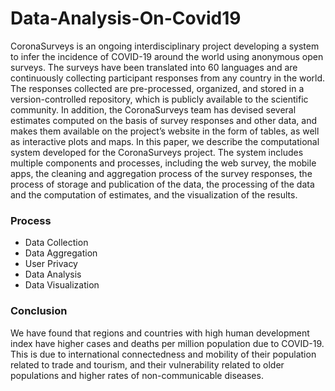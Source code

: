 # Data-Analysis-On-Covid19
CoronaSurveys is an ongoing interdisciplinary project developing a system to infer the incidence of COVID-19 around the world using anonymous open surveys. The surveys have been translated into 60 languages and are continuously collecting participant responses from any country in the world. The responses collected are pre-processed, organized, and stored in a version-controlled repository, which is publicly available to the scientific community. In addition, the CoronaSurveys team has devised several estimates computed on the basis of survey responses and other data, and makes them available on the project’s website in the form of tables, as well as interactive plots and maps. In this paper, we describe the computational system developed for the CoronaSurveys project. The system includes multiple components and processes, including the web survey, the mobile apps, the cleaning and aggregation process of the survey responses, the process of storage and publication of the data, the processing of the data and the computation of estimates, and the visualization of the results.

### Process
- Data Collection
- Data Aggregation
- User Privacy
- Data Analysis
- Data Visualization

### Conclusion
We have found that regions and countries with high human development index have higher cases and deaths per million population due to COVID-19. This is due to international connectedness and mobility of their population related to trade and tourism, and their vulnerability related to older populations and higher rates of non-communicable diseases. 
